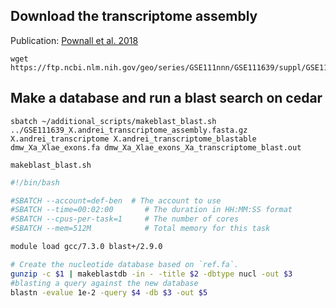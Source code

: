 ## Download the transcriptome assembly
Publication: [Pownall et al. 2018](https://www.ncbi.nlm.nih.gov/pmc/articles/PMC5997840/)
```
wget https://ftp.ncbi.nlm.nih.gov/geo/series/GSE111nnn/GSE111639/suppl/GSE111639_X.andrei_transcriptome_assembly.fasta.gz
```

## Make a database and run a blast search on cedar
```
sbatch ~/additional_scripts/makeblast_blast.sh ../GSE111639_X.andrei_transcriptome_assembly.fasta.gz X.andrei_transcriptome X.andrei_transcriptome_blastable dmw_Xa_Xlae_exons.fa dmw_Xa_Xlae_exons_Xa_transcriptome_blast.out
```
`makeblast_blast.sh`
```bash
#!/bin/bash

#SBATCH --account=def-ben  # The account to use
#SBATCH --time=00:02:00       # The duration in HH:MM:SS format
#SBATCH --cpus-per-task=1     # The number of cores
#SBATCH --mem=512M            # Total memory for this task

module load gcc/7.3.0 blast+/2.9.0

# Create the nucleotide database based on `ref.fa`.
gunzip -c $1 | makeblastdb -in - -title $2 -dbtype nucl -out $3
#blasting a query against the new database
blastn -evalue 1e-2 -query $4 -db $3 -out $5
```
